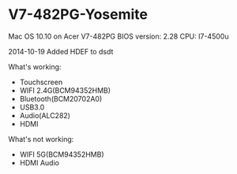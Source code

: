 V7-482PG-Yosemite
=================

Mac OS 10.10 on Acer V7-482PG
BIOS version: 2.28
CPU: I7-4500u


2014-10-19  Added HDEF to dsdt
            

What's working:
 +   Touchscreen
 +   WIFI 2.4G(BCM94352HMB)
 +   Bluetooth(BCM20702A0)
 +   USB3.0
 +   Audio(ALC282)
 +   HDMI
    
    
    
    
What's not working:
+    WIFI 5G(BCM94352HMB)
+    HDMI Audio
    
    
    
    
